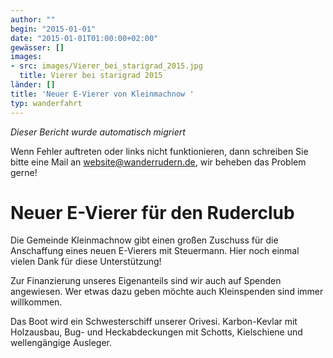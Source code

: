 ```yaml
---
author: ""
begin: "2015-01-01"
date: "2015-01-01T01:00:00+02:00"
gewässer: []
images:
- src: images/Vierer_bei_starigrad_2015.jpg
  title: Vierer bei starigrad 2015
länder: []
title: 'Neuer E-Vierer von Kleinmachnow '
typ: wanderfahrt
---
```



*Dieser Bericht wurde automatisch migriert*

Wenn Fehler auftreten oder links nicht funktionieren, dann schreiben Sie bitte eine Mail an website@wanderrudern.de, wir beheben das Problem gerne!



# Neuer E-Vierer für den Ruderclub


Die Gemeinde Kleinmachnow gibt einen großen Zuschuss für die Anschaffung eines neuen E-Vierers mit Steuermann. Hier noch einmal vielen Dank für diese Unterstützung!

Zur Finanzierung unseres Eigenanteils sind wir auch auf Spenden angewiesen. Wer etwas dazu geben möchte auch Kleinspenden sind immer willkommen.

Das Boot wird ein Schwesterschiff unserer Orivesi. Karbon-Kevlar mit Holzausbau, Bug- und Heckabdeckungen mit Schotts, Kielschiene und wellengängige Ausleger.